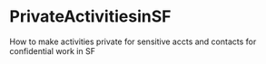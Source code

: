 # PrivateActivitiesinSF
How to make activities private for sensitive accts and contacts for confidential work in SF
